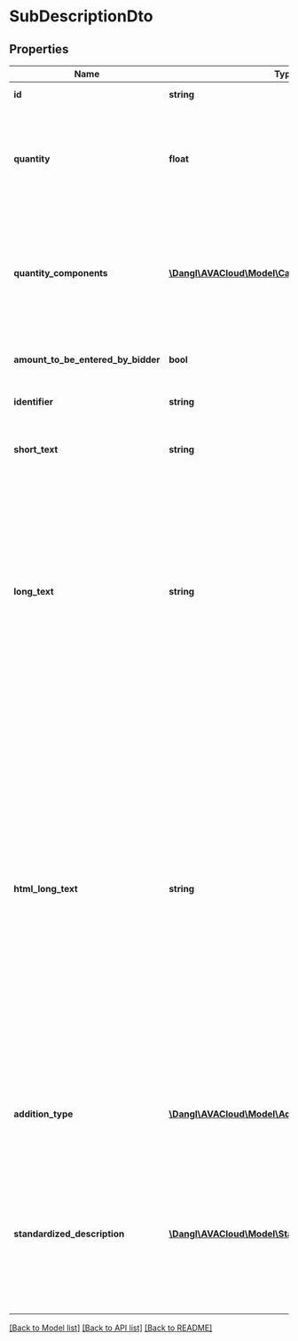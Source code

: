 # SubDescriptionDto

## Properties
Name | Type | Description | Notes
------------ | ------------- | ------------- | -------------
**id** | **string** | Elements GUID identifier. | 
**quantity** | **float** | Returns the total calculated sum of all quantity assignments. Will return the result rounded to three decimal places. | 
**quantity_components** | [**\Dangl\AVACloud\Model\CalculationDto[]**](CalculationDto.md) | Holds quantity information for this sub description. Quantity is listening to changes here and is reporting the total sum of all quantity components. | [optional] 
**amount_to_be_entered_by_bidder** | **bool** | Indicates if the bidder is asked to specify an amount. | 
**identifier** | **string** | Identifier for this SubDescription. | [optional] 
**short_text** | **string** | Short description for this DescriptionBase element. | [optional] 
**long_text** | **string** | Detailed description for this DescriptionBase element. When the HtmlLongText is set, this is automatically overwritten and filled with the appropriate plain text representation of the Html text. Vice versa, setting this property overrides the HtmlLongText. | [optional] 
**html_long_text** | **string** | This contains the Html representation of the Longtext. When the LongText is set, this is automatically overwritten and filled with the appropriate Html representation of the plaintext. Vice versa, setting this property overrides the LongText. GAEB 90 and GAEB 2000 exports do not support any image functionality. In GAEB XML, only images that use an embedded Base64 data uri are exported, regular url references are cleared before written out. | [optional] 
**addition_type** | [**\Dangl\AVACloud\Model\AdditionTypeDto**](AdditionTypeDto.md) | Indicates if this DescriptionBase element contains Buyer or Bidder additions to the text. | 
**standardized_description** | [**\Dangl\AVACloud\Model\StandardizedDescriptionDto**](StandardizedDescriptionDto.md) | This represents a standardized description. This means that instead of solely relying on texts to describe a service, external standards and definitions are referenced for a common understanding. | [optional] 

[[Back to Model list]](../README.md#documentation-for-models) [[Back to API list]](../README.md#documentation-for-api-endpoints) [[Back to README]](../README.md)


